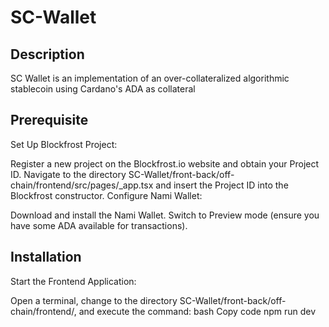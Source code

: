 # SC-Wallet

## Description

SC Wallet is an implementation of an over-collateralized algorithmic stablecoin using Cardano's ADA as collateral

## Prerequisite

Set Up Blockfrost Project:

Register a new project on the Blockfrost.io website and obtain your Project ID.
Navigate to the directory SC-Wallet/front-back/off-chain/frontend/src/pages/_app.tsx and insert the Project ID into the Blockfrost constructor.
Configure Nami Wallet:

Download and install the Nami Wallet. Switch to Preview mode (ensure you have some ADA available for transactions).

## Installation

Start the Frontend Application:

Open a terminal, change to the directory SC-Wallet/front-back/off-chain/frontend/, and execute the command:
bash
Copy code
npm run dev
